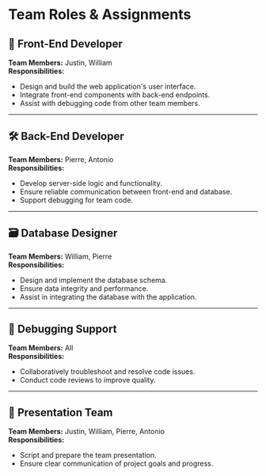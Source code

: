 # Team Roles & Assignments


## 🔧 Front-End Developer
**Team Members:** Justin, William  
**Responsibilities:**
- Design and build the web application's user interface.
- Integrate front-end components with back-end endpoints.
- Assist with debugging code from other team members.

---

## 🛠️ Back-End Developer
**Team Members:** Pierre, Antonio  
**Responsibilities:**
- Develop server-side logic and functionality.
- Ensure reliable communication between front-end and database.
- Support debugging for team code.

---

## 🗃️ Database Designer
**Team Members:** William, Pierre  
**Responsibilities:**
- Design and implement the database schema.
- Ensure data integrity and performance.
- Assist in integrating the database with the application.

---

## 🧪 Debugging Support
**Team Members:** All  
**Responsibilities:**
- Collaboratively troubleshoot and resolve code issues.
- Conduct code reviews to improve quality.

---

## 🎤 Presentation Team
**Team Members:** Justin, William, Pierre, Antonio  
**Responsibilities:**
- Script and prepare the team presentation.
- Ensure clear communication of project goals and progress.
